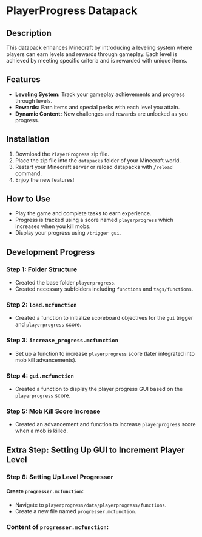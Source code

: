 # PlayerProgress Datapack

## Description
This datapack enhances Minecraft by introducing a leveling system where players can earn levels and rewards through gameplay. Each level is achieved by meeting specific criteria and is rewarded with unique items.

## Features
- **Leveling System:** Track your gameplay achievements and progress through levels.
- **Rewards:** Earn items and special perks with each level you attain.
- **Dynamic Content:** New challenges and rewards are unlocked as you progress.

## Installation
1. Download the `PlayerProgress` zip file.
2. Place the zip file into the `datapacks` folder of your Minecraft world.
3. Restart your Minecraft server or reload datapacks with `/reload` command.
4. Enjoy the new features!

## How to Use
- Play the game and complete tasks to earn experience.
- Progress is tracked using a score named `playerprogress` which increases when you kill mobs.
- Display your progress using `/trigger gui`.

## Development Progress

### Step 1: Folder Structure
- Created the base folder `playerprogress`.
- Created necessary subfolders including `functions` and `tags/functions`.

### Step 2: `load.mcfunction`
- Created a function to initialize scoreboard objectives for the `gui` trigger and `playerprogress` score.

### Step 3: `increase_progress.mcfunction`
- Set up a function to increase `playerprogress` score (later integrated into mob kill advancements).

### Step 4: `gui.mcfunction`
- Created a function to display the player progress GUI based on the `playerprogress` score.

### Step 5: Mob Kill Score Increase
- Created an advancement and function to increase `playerprogress` score when a mob is killed.

## Extra Step: Setting Up GUI to Increment Player Level

### Step 6: Setting Up Level Progresser

#### Create `progresser.mcfunction`:
- Navigate to `playerprogress/data/playerprogress/functions`.
- Create a new file named `progresser.mcfunction`.

### Content of `progresser.mcfunction`:
